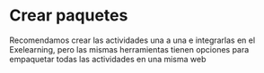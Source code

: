 
# Crear paquetes

Recomendamos crear las actividades una a una e integrarlas en el Exelearning, pero las mismas herramientas tienen opciones para empaquetar todas las actividades en una misma web

